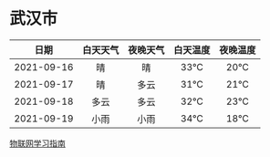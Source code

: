 # 武汉市
|日期|白天天气|夜晚天气|白天温度|夜晚温度|
|:--:|:--:|:--:|:--:|:--:|
|2021-09-16|晴|晴|33℃|20℃|
|2021-09-17|晴|多云|31℃|21℃|
|2021-09-18|多云|多云|32℃|23℃|
|2021-09-19|小雨|小雨|34℃|18℃|
 
[物联网学习指南](http://doc.lziqi.top/IoT)
